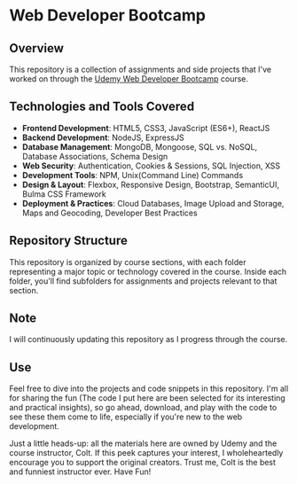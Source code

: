 # Web Developer Bootcamp

## Overview

This repository is a collection of assignments and side projects that I've worked on through the [Udemy Web Developer Bootcamp](https://www.udemy.com/course/the-web-developer-bootcamp) course.

## Technologies and Tools Covered

- **Frontend Development**: HTML5, CSS3, JavaScript (ES6+), ReactJS
- **Backend Development**: NodeJS, ExpressJS
- **Database Management**: MongoDB, Mongoose, SQL vs. NoSQL, Database Associations, Schema Design
- **Web Security**: Authentication, Cookies & Sessions, SQL Injection, XSS
- **Development Tools**: NPM, Unix(Command Line) Commands
- **Design & Layout**: Flexbox, Responsive Design, Bootstrap, SemanticUI, Bulma CSS Framework
- **Deployment & Practices**: Cloud Databases, Image Upload and Storage, Maps and Geocoding, Developer Best Practices

## Repository Structure

This repository is organized by course sections, with each folder representing a major topic or technology covered in the course. Inside each folder, you'll find subfolders for assignments and projects relevant to that section.

## Note

I will continuously updating this repository as I progress through the course.

## Use

Feel free to dive into the projects and code snippets in this repository. I'm all for sharing the fun (The code I put here are been selected for its interesting and practical insights), so go ahead, download, and play with the code to see these them come to life, especially if you're new to the web development.

Just a little heads-up: all the materials here are owned by Udemy and the course instructor, Colt. If this peek captures your interest, I wholeheartedly encourage you to support the original creators. Trust me, Colt is the best and funniest instructor ever. Have Fun!
